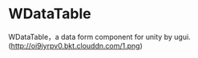 # WDataTable
WDataTable，a data form component for unity by ugui.
(http://oi9iyrpv0.bkt.clouddn.com/1.png)